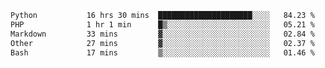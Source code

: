 <!--START_SECTION:waka-->

```txt
Python           16 hrs 30 mins  █████████████████████░░░░   84.23 %
PHP              1 hr 1 min      █▒░░░░░░░░░░░░░░░░░░░░░░░   05.21 %
Markdown         33 mins         ▓░░░░░░░░░░░░░░░░░░░░░░░░   02.84 %
Other            27 mins         ▓░░░░░░░░░░░░░░░░░░░░░░░░   02.37 %
Bash             17 mins         ▒░░░░░░░░░░░░░░░░░░░░░░░░   01.46 %
```

<!--END_SECTION:waka-->
